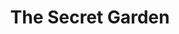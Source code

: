 ---
layout: archive_film
permalink: en/archive/2021/extra-short/the-secret-garden

title: The Secret Garden
director: Anastasia Kovalchuk
country: Ukraine
description: "\"The Secret Garden\" is a fashion film about the bohemian life of 4 girls in a beautiful garden. There are no hidden ideas in this video. We just want you to enjoy this wonderful atmosphere."
category: extra-short
image_folder: images/films/archive/2021/extra-short/the-secret-garden
is_winner: false
submission_year: 2021
lang: en
---